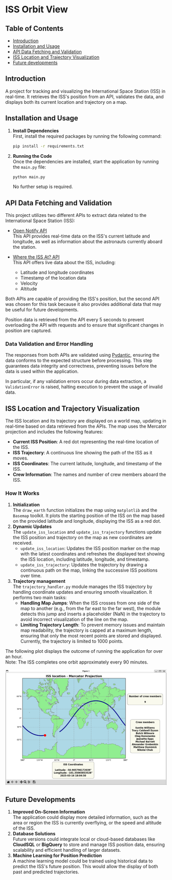 # ISS Orbit View
## Table of Contents
- [Introduction](#introduction)
- [Installation and Usage](#installation-and-usage)
- [API Data Fetching and Validation](#api-data-fetching-and-validation)
- [ISS Location and Trajectory Visualization](#iss-location-and-trajectory-visualization)
- [Future developments](#future-developments)

## Introduction
A project for tracking and visualizing the International Space Station (ISS) in real-time. It retrieves the ISS's position from an API, validates the data, and displays both its current location and trajectory on a map.


## Installation and Usage
1. **Install Dependencies**  
   First, install the required packages by running the following command:
   ```bash
   pip install -r requirements.txt
   ```
2. **Running the Code**  
   Once the dependencies are installed, start the application by running the `main.py` file:
   ```bash
   python main.py
   ```
   No further setup is required.


## API Data Fetching and Validation
This project utilizes two different APIs to extract data related to the International Space Station (ISS):

- [Open Notify API](http://open-notify.org/)  
  This API provides real-time data on the ISS's current latitude and longitude, as well as information about the astronauts currently aboard the station.

- [Where the ISS At? API](https://wheretheiss.at/)  
  This API offers live data about the ISS, including:
  - Latitude and longitude coordinates
  - Timestamp of the location data
  - Velocity
  - Altitude

Both APIs are capable of providing the ISS's position, but the second API was chosen for this task because it also provides additional data that may be useful for future developments.

Position data is retrieved from the API every 5 seconds to prevent overloading the API with requests and to ensure that significant changes in position are captured.

### Data Validation and Error Handling
The responses from both APIs are validated using [Pydantic](https://pydantic-docs.helpmanual.io/), ensuring the data conforms to the expected structure before processing. This step guarantees data integrity and correctness, preventing issues before the data is used within the application.

In particular, if any validation errors occur during data extraction, a `ValidationError` is raised, halting execution to prevent the usage of invalid data.


## ISS Location and Trajectory Visualization  
The ISS location and its trajectory are displayed on a world map, updating in real-time based on data retrieved from the APIs. The map uses the Mercator projection and includes the following features:  
- **Current ISS Position**: A red dot representing the real-time location of the ISS.  
- **ISS Trajectory**: A continuous line showing the path of the ISS as it moves.  
- **ISS Coordinates**: The current latitude, longitude, and timestamp of the ISS.  
- **Crew Information**: The names and number of crew members aboard the ISS.  


### How It Works
1. **Initialization**  
The `draw_earth` function initializes the map using `matplotlib` and the `Basemap` toolkit. It plots the starting position of the ISS on the map based on the provided latitude and longitude, displaying the ISS as a red dot.
2. **Dynamic Updates**  
The `update_iss_location` and `update_iss_trajectory` functions update the ISS position and trajectory on the map as new coordinates are received.   
   - `update_iss_location`: Updates the ISS position marker on the map with the latest coordinates and refreshes the displayed text showing the ISS location, including latitude, longitude, and timestamp.  
   - `update_iss_trajectory`: Updates the trajectory by drawing a continuous path on the map, linking the successive ISS positions over time.
3. **Trajectory management**  
The `trajectory_handler.py` module manages the ISS trajectory by handling coordinate updates and ensuring smooth visualization. It performs two main tasks:  
   - **Handling Map Jumps**: When the ISS crosses from one side of the map to another (e.g., from the far east to the far west), the module detects this jump and inserts a placeholder (NaN) in the trajectory to avoid incorrect visualization of the line on the map.  
   - **Limiting Trajectory Length**: To prevent memory issues and maintain map readability, the trajectory is capped at a maximum length, ensuring that only the most recent points are stored and displayed. Currently, the trajectory is limited to 1000 points.


The following plot displays the outcome of running the application for over an hour.  
Note: The ISS completes one orbit approximately every 90 minutes.

![ISS trajectory plot](images/image_2025-03-16_18-05.png)


## Future Developments
1. **Improved On-Screen Information**  
   The application could display more detailed information, such as the area or region the ISS is currently overflying, or the speed and altitude of the ISS.
2. **Database Solutions**  
   Future versions could integrate local or cloud-based databases like **CloudSQL** or **BigQuery** to store and manage ISS position data, ensuring scalability and efficient handling of larger datasets.
3. **Machine Learning for Position Prediction**  
   A machine learning model could be trained using historical data to predict the ISS's future position. This would allow the display of both past and predicted trajectories.
